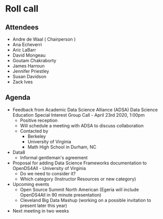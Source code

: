 # Roll call
## Attendees

- Andre de Waal ( Chairperson )
- Ana Echeverri
- Aric LaBarr
- David Mongeau
- Goutam Chakraborty
- James Harroun
- Jennifer Priestley
- Susan Davidson
- Zack Ives

## Agenda

- Feedback from Academic Data Science Alliance (ADSA) Data Science Education Special Interest Group Call - April 23rd 2020, 1:00pm
  - Positive reception 
  - Will schedule a meeting with ADSA to discuss collaboration
  - Contacted by
    - Berkeley 
    - University of Virginia 
    - Math High School in Durham, NC
- Data8
  - Informal gentleman's agreement
- Proposal for adding Data Science Frameworks documentation to OpenDS4All - University of Virginia
  - Do we need to consider it?
  - Which category (Instructor Resources or new category)
- Upcoming events
  - Open Source Summit North American (Egeria will include OpenDS4All in 90 minute presentation)
  - Cleveland Big Data Mashup (working on a possible invitation to present later this year)
- Next meeting in two weeks
